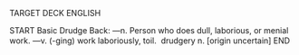 TARGET DECK
ENGLISH

START
Basic
Drudge
Back: —n. Person who does dull, laborious, or menial work. —v. (-ging) work laboriously, toil.  drudgery n. [origin uncertain]
END
